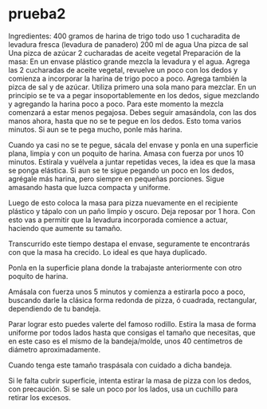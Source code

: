 # prueba2
Ingredientes:
400 gramos de harina de trigo todo uso
1 cucharadita de levadura fresca (levadura de panadero)
200 ml de agua
Una pizca de sal
Una pizca de azúcar
2 cucharadas de aceite vegetal
Preparación de la masa:
En un envase plástico grande mezcla la levadura y el agua. Agrega las 2 cucharadas de aceite vegetal, revuelve un poco con los dedos y comienza a incorporar la harina de trigo poco a poco. Agrega también la pizca de sal y de azúcar.
Utiliza primero una sola mano para mezclar. En un principio se te va a pegar insoportablemente en los dedos, sigue mezclando y agregando la harina poco a poco.
Para este momento la mezcla comenzará a estar menos pegajosa. Debes seguir amasándola, con las dos manos ahora, hasta que no se te pegue en los dedos. Esto toma varios minutos. Si aun se te pega mucho, ponle más harina.

Cuando ya casi no se te pegue, sácala del envase y ponla en una superficie plana, limpia y con un poquito de harina. Amasa con fuerza por unos 10 minutos. Estírala y vuélvela a juntar repetidas veces, la idea es que la masa se ponga elástica. Si aun se te sigue pegando un poco en los dedos, agrégale más harina, pero siempre en pequeñas porciones. Sigue amasando hasta que luzca compacta y uniforme.

Luego de esto coloca la masa para pizza nuevamente en el recipiente plástico y tápalo con un paño limpio y oscuro. Deja reposar por 1 hora. Con esto vas a permitir que la levadura incorporada comience a actuar, haciendo que aumente su tamaño.

Transcurrido este tiempo destapa el envase, seguramente te encontrarás con que la masa ha crecido. Lo ideal es que haya duplicado.

Ponla en la superficie plana donde la trabajaste anteriormente con otro poquito de harina.

Amásala con fuerza unos 5 minutos y comienza a estirarla poco a poco, buscando darle la clásica forma redonda de pizza, ó cuadrada, rectangular, dependiendo de tu bandeja.

Parar lograr esto puedes valerte del famoso rodillo.
Estira la masa de forma uniforme por todos lados hasta que consigas el tamaño que necesitas, que en este caso es el mismo de la bandeja/molde, unos 40 centímetros de diámetro aproximadamente.

Cuando tenga este tamaño traspásala con cuidado a dicha bandeja.

Si le falta cubrir superficie, intenta estirar la masa de pizza con los dedos, con precaución. Si se sale un poco por los lados, usa un cuchillo para retirar los excesos.
